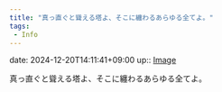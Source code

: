 ```yaml
---
title: "真っ直ぐと聳える塔よ、そこに纏わるあらゆる全てよ。"
tags:
 - Info
---
```


date: 2024-12-20T14:11:41+09:00
up:: [Image](../Bar/Novel/Topics/Image.md)

真っ直ぐと聳える塔よ、そこに纏わるあらゆる全てよ。